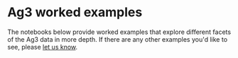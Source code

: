 # Ag3 worked examples

The notebooks below provide worked examples that explore different facets of the Ag3 data in more depth. If there are any other examples you'd like to see, please [let us know](https://github.com/malariagen/vector-data/discussions/new).

```{tableofcontents}
```


